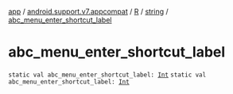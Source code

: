 [app](../../../index.md) / [android.support.v7.appcompat](../../index.md) / [R](../index.md) / [string](index.md) / [abc_menu_enter_shortcut_label](./abc_menu_enter_shortcut_label.md)

# abc_menu_enter_shortcut_label

`static val abc_menu_enter_shortcut_label: `[`Int`](https://kotlinlang.org/api/latest/jvm/stdlib/kotlin/-int/index.html)
`static val abc_menu_enter_shortcut_label: `[`Int`](https://kotlinlang.org/api/latest/jvm/stdlib/kotlin/-int/index.html)